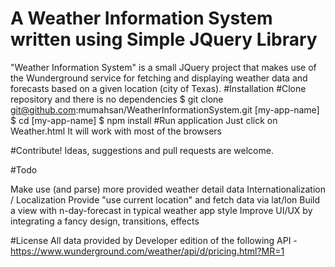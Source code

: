 # A Weather Information System written using Simple JQuery Library

"Weather Information System" is a small JQuery project that makes use of the Wunderground service for fetching and displaying weather data and forecasts based on a given location (city of Texas).
#Installation
#Clone repository and there is no dependencies
        $ git clone git@github.com:mumahsan/WeatherInformationSystem.git [my-app-name]
        $ cd [my-app-name]
        $ npm install
#Run application
Just click on Weather.html
It will work with most of the browsers

#Contribute!
Ideas, suggestions and pull requests are welcome.

#Todo

Make use (and parse) more provided weather detail data 
Internationalization / Localization
Provide "use current location" and fetch data via lat/lon
Build a view with n-day-forecast in typical weather app style
Improve UI/UX by integrating a fancy design, transitions, effects

#License
All data provided by Developer edition of the following API - https://www.wunderground.com/weather/api/d/pricing.html?MR=1
